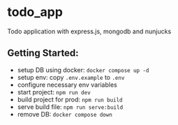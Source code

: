 # todo_app

Todo application with express.js, mongodb and nunjucks

## Getting Started:

- setup DB using docker: `docker compose up -d`
- setup env: copy `.env.example` to `.env`
- configure necessary env variables
- start project: `npm run dev`
- build project for prod: `npm run build`
- serve build file: `npm run serve:build`
- remove DB: `docker compose down`
